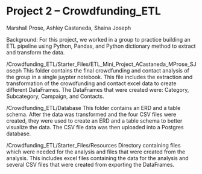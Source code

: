 # Project 2 – Crowdfunding_ETL

Marshall Prose, Ashley Castaneda, Shaina Joseph

Background:
For this project, we worked in a group to practice building an ETL pipeline using Python, Pandas, and Python dictionary method to extract and transform the data. 

/Crowdfunding_ETL/Starter_Files/ETL_Mini_Project_ACastaneda_MProse_SJoseph
This folder contains the final crowdfunding and contact analysis of the group in a single juypter notebook. This file includes the extraction and transformation of the crowdfunding and contact excel data to create different DataFrames. The DataFrames that were created were: Category, Subcategory, Campaign, and Contacts. 

/Crowdfunding_ETL/Database
This folder contains an ERD and a table schema. After the data was transformed and the four CSV files were created, they were used to create an ERD and a table schema to better visualize the data. The CSV file data was then uploaded into a Postgres database.

/Crowdfunding_ETL/Starter_Files/Resources
Directory containing files which were needed for the analysis and files that were created from the analysis. This includes excel files containing the data for the analysis and several CSV files that were created from exporting the DataFrames. 

